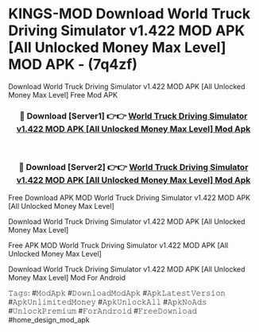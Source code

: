 # KINGS-MOD Download World Truck Driving Simulator v1.422 MOD APK [All Unlocked Money Max Level] MOD APK - (7q4zf)
Download World Truck Driving Simulator v1.422 MOD APK [All Unlocked Money Max Level] Free Mod APK

<div align="center">
<h3>🔴 Download [Server1] 👉👉 <a href="https://apk-comot.site?title=World_Truck_Driving_Simulator_v1.422_MOD_APK_[All_Unlocked_Money_Max_Level]">World Truck Driving Simulator v1.422 MOD APK [All Unlocked Money Max Level] Mod Apk</a></h3><br>

<h3>🔴 Download [Server2] 👉👉 <a href="https://apk-comot.site?title=World_Truck_Driving_Simulator_v1.422_MOD_APK_[All_Unlocked_Money_Max_Level]">World Truck Driving Simulator v1.422 MOD APK [All Unlocked Money Max Level] Mod Apk</a></h3>
</div>


Free Download APK MOD World Truck Driving Simulator v1.422 MOD APK [All Unlocked Money Max Level]

Download World Truck Driving Simulator v1.422 MOD APK [All Unlocked Money Max Level] 

Free APK MOD World Truck Driving Simulator v1.422 MOD APK [All Unlocked Money Max Level] 

Download World Truck Driving Simulator v1.422 MOD APK [All Unlocked Money Max Level] Mod For Android

𝚃𝚊𝚐𝚜: #𝙼𝚘𝚍𝙰𝚙𝚔 #𝙳𝚘𝚠𝚗𝚕𝚘𝚊𝚍𝙼𝚘𝚍𝙰𝚙𝚔 #𝙰𝚙𝚔𝙻𝚊𝚝𝚎𝚜𝚝𝚅𝚎𝚛𝚜𝚒𝚘𝚗 #𝙰𝚙𝚔𝚄𝚗𝚕𝚒𝚖𝚒𝚝𝚎𝚍𝙼𝚘𝚗𝚎𝚢 #𝙰𝚙𝚔𝚄𝚗𝚕𝚘𝚌𝚔𝙰𝚕𝚕 #𝙰𝚙𝚔𝙽𝚘𝙰𝚍𝚜 #𝚄𝚗𝚕𝚘𝚌𝚔𝙿𝚛𝚎𝚖𝚒𝚞𝚖 #𝙵𝚘𝚛𝙰𝚗𝚍𝚛𝚘𝚒𝚍 #𝙵𝚛𝚎𝚎𝙳𝚘𝚠𝚗𝚕𝚘𝚊𝚍 #home_design_mod_apk